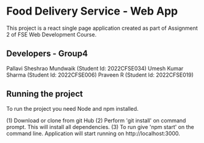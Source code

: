 # Food Delivery Service - Web App

This project is a react single page application created as part of Assignment 2 of FSE Web Development Course.

## Developers - Group4
Pallavi Sheshrao Mundwaik (Student Id: 2022CFSE034)
Umesh Kumar Sharma (Student Id: 2022CFSE006)
Praveen R (Student Id: 2022CFSE019)

## Running the project

To run the project you need Node and npm installed. 

(1) Download or clone from git Hub
(2) Perform 'git install' on command prompt. This will install all dependencies.
(3) To run give 'npm start' on the command line. Application will start running on http://localhost:3000.

